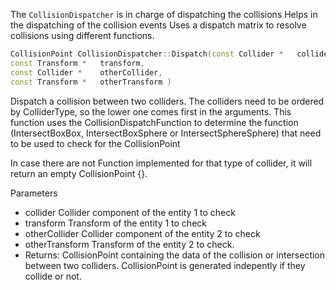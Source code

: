 
The `CollisionDispatcher` is in charge of dispatching the collisions Helps in the dispatching of the collision events Uses a dispatch matrix to resolve collisions using different functions.

```cpp
CollisionPoint CollisionDispatcher::Dispatch(const Collider *	collider,
const Transform *	transform,
const Collider *	otherCollider,
const Transform *	otherTransform )
```

Dispatch a collision between two colliders. The colliders need to be ordered by ColliderType, so the lower one comes first in the arguments. This function uses the CollisionDispatchFunction to determine the function (IntersectBoxBox, IntersectBoxSphere or IntersectSphereSphere) that need to be used to check for the CollisionPoint

In case there are not Function implemented for that type of collider, it will return an empty CollisionPoint {}.

Parameters
* collider	Collider component of the entity 1 to check
* transform	Transform of the entity 1 to check
* otherCollider	Collider component of the entity 2 to check
* otherTransform	Transform of the entity 2 to check.
* Returns: CollisionPoint containing the data of the collision or intersection between two colliders. CollisionPoint is generated indepently if they collide or not.